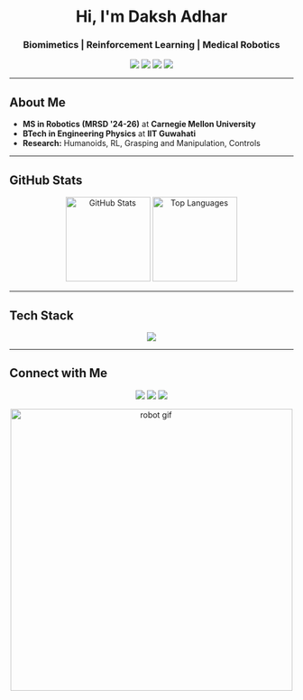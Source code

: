 <h1 align="center">Hi, I'm Daksh Adhar</h1>
<h3 align="center">Biomimetics | Reinforcement Learning | Medical Robotics</h3>

<p align="center">
  <img src="https://img.shields.io/badge/Robotics-ROS-blue?style=flat" />
  <img src="https://img.shields.io/badge/Control-MPC%20|%20Optimal Control-green?style=flat" />
  <img src="https://img.shields.io/badge/ML-RL%20|%20DeepLearning-orange?style=flat" />
  <img src="https://img.shields.io/badge/Code-Python%20|%20C++-informational?style=flat" />
</p>

---

## About Me  
- **MS in Robotics (MRSD '24-26)** at **Carnegie Mellon University**  
- **BTech in Engineering Physics** at **IIT Guwahati**
- **Research:** Humanoids, RL, Grasping and Manipulation, Controls 

---

## GitHub Stats  

<p align="center">
  <img src="https://github-readme-stats.vercel.app/api?username=a-daksh&show_icons=true&theme=radical" alt="GitHub Stats" height="150">
  <img src="https://github-readme-stats.vercel.app/api/top-langs/?username=a-daksh&layout=compact&theme=radical" alt="Top Languages" height="150">
</p>

---

## Tech Stack  

<p align="center">
  <img src="https://skillicons.dev/icons?i=python,cpp,matlab,ros,tensorflow,pytorch,docker,linux,ubuntu,PostgreSQL,git,github,raspberrypi,arduino" />
</p>

---


## Connect with Me  

<p align="center">
  <a href="https://www.linkedin.com/in/daksh-adhar/"><img src="https://img.shields.io/badge/LinkedIn-Daksh%20Adhar-blue?style=flat&logo=linkedin"></a>
  <a href="https://scholar.google.com/citations?hl=en&user=3LjYsLwAAAAJ"><img src="https://img.shields.io/badge/Google%20Scholar-Publications-green?style=flat&logo=googlescholar"></a>
  <a href="https://dakshadhar.com"><img src="https://img.shields.io/badge/Website-Coming%20Soon-orange?style=flat"></a>
</p>

<p align="center">
  <img src="https://media.giphy.com/media/7x3PHPSMXSONHFuOK4/giphy.gif" alt="robot gif" width="500"/>
</p>

